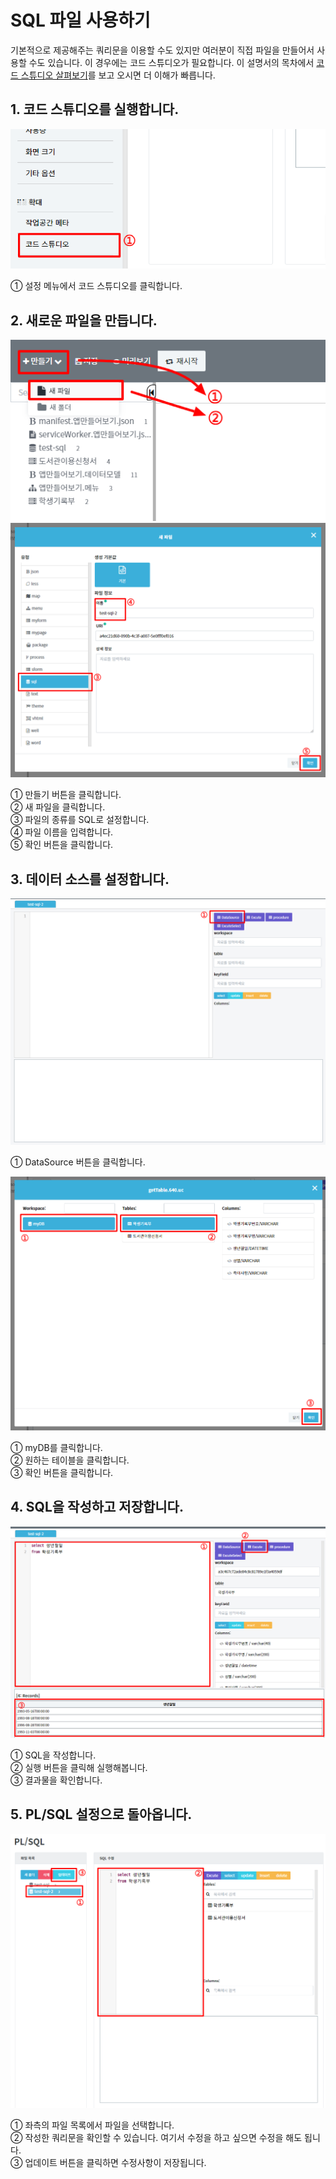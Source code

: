 # SQL 파일 사용하기
기본적으로 제공해주는 쿼리문을 이용할 수도 있지만 여러분이 직접 파일을 만들어서 사용할 수도 있습니다. 이 경우에는 코드 스튜디오가 필요합니다. 이 설명서의 목차에서 [코드 스튜디오 살펴보기](/part-3/5-other/2-about-code-studio.md)를 보고 오시면 더 이해가 빠릅니다.

## 1. 코드 스튜디오를 실행합니다.

![코드 스튜디오를 실행합니다](/media/image261.png)

①	설정 메뉴에서 코드 스튜디오를 클릭합니다.

## 2. 새로운 파일을 만듭니다.

![새로운 파일 생성](/media/image262.png)
![파일 타입과 이름 입력](/media/image263.png)

①	만들기 버튼을 클릭합니다.<br>
②	새 파일을 클릭합니다.<br>
③	파일의 종류를 SQL로 설정합니다.<br>
④	파일 이름을 입력합니다.<br>
⑤	확인 버튼을 클릭합니다.

## 3. 데이터 소스를 설정합니다.

![데이터 소스를 설정합니다](/media/image264.png)

①	DataSource 버튼을 클릭합니다.

![](/media/image265.png)

①	myDB를 클릭합니다.<br>
②	원하는 테이블을 클릭합니다.<br>
③	확인 버튼을 클릭합니다.

## 4. SQL을 작성하고 저장합니다.

![SQL을 작성하고 저장합니다](/media/image266.png)

①	SQL을 작성합니다.<br>
②	실행 버튼을 클릭해 실행해봅니다.<br>
③	결과물을 확인합니다.

## 5. PL/SQL 설정으로 돌아옵니다.

![PL/SQL 설정으로 돌아옵니다](/media/image267.png)

①	좌측의 파일 목록에서 파일을 선택합니다.<br>
②	작성한 쿼리문을 확인할 수 있습니다. 여기서 수정을 하고 싶으면 수정을 해도 됩니다.<br>
③	업데이트 버튼을 클릭하면 수정사항이 저장됩니다.
